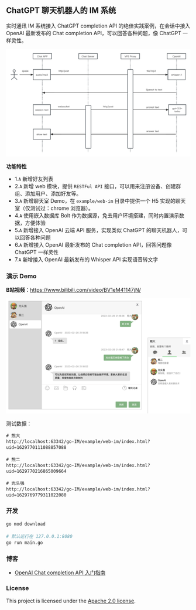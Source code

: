 ## ChatGPT 聊天机器人的 IM 系统

实时通讯 IM 系统接入 ChatGPT completion API 的绝佳实践案例，在会话中接入 OpenAI 最新发布的 Chat completion API，可以回答各种问题，像 ChatGPT 一样灵性。

![架构设计](./doc/im/ChatGPT-IM.jpg)

**功能特性**

- 1.`A` 新增好友列表
- 2.`A` 新增 web 模块，提供 `RESTFul API` 接口，可以用来注册设备、创建群组、添加用户、添加好友等。
- 3.`A` 新增聊天室 Demo，在 `example/web-im` 目录中提供一个 H5 实现的聊天室（仅测试过：chrome 浏览器）。
- 4.`A` 使用嵌入数据库 Bolt 作为数据源，免去用户环境搭建，同时内置演示数据，方便体验
- 5.`A` 新增接入 OpenAI 云端 API 服务，实现类似 ChatGPT 的聊天机器人，可以回答各种问题
- 6.`A` 新增接入 OpenAI 最新发布的 Chat completion API，回答问题像 ChatGPT 一样灵性
- 7.`A` 新增接入 OpenAI 最新发布的 Whisper API 实现语音转文字

### 演示 Demo

**B站视频**：https://www.bilibili.com/video/BV1eM41147jN/

![封面](./doc/im/cover-openai.jpg)

测试数据：

```shell
# 熊大
http://localhost:63342/go-IM/example/web-im/index.html?uid=1629770111088857088

# 熊二
http://localhost:63342/go-IM/example/web-im/index.html?uid=1629770216865009664

# 光头强
http://localhost:63342/go-IM/example/web-im/index.html?uid=1629769779311022080
```

### 开发

```sh
go mod download

# 默认运行在 127.0.0.1:8080
go run main.go
```

### 博客

- [OpenAI Chat completion API 入门指南](https://www.cnblogs.com/marszuo/p/17177286.html)

### License

This project is licensed under the [Apache 2.0 license](https://github.com/ZuoFuhong/ChatGPT-IM/blob/master/LICENSE).